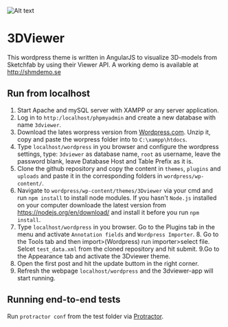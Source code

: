 ![Alt text](gif_animation.gif?raw=true "Title")

# 3DViewer

This wordpress theme is written in AngularJS to visualize 3D-models from Sketchfab by using their Viewer API. A working demo is available at http://shmdemo.se

## Run from localhost
1. Start Apache and mySQL server with XAMPP or any server application.
2. Log in to `http:/localhost/phpmyadmin` and create a new database with name `3dviewer`.
3. Download the lates worpress version from [Wordpress.com](https://wordpress.org/download/). Unzip it, copy and paste the worpress folder into to `C:\xampp\htdocs`.
4. Type `localhost/wordpress` in you browser and configure the wordpress settings, type: `3dviewer` as database name, `root` as username, leave the password blank, leave Database Host and Table Prefix as it is.
5. Clone the github repository and copy the content in `themes`, `plugins` and `uploads` and paste it in the corresponding folders in `wordpress/wp-content/`.
6. Navigate to `wordpress/wp-content/themes/3Dviewer` via your cmd and run `npm install` to install node modules. If you hasn't `Node.js` installed on your computer downloade the latest version from https://nodejs.org/en/download/ and install it before you run `npm install`.
7. Type `localhost/wordpress` in you browser. Go to the Plugins tab in the menu and activate `Annotation fields` and `Wordpress Importer`. 8. Go to the Tools tab and then import>(Wordpress) run importer>select file. Selcet `test_data.xml` from the cloned repository and hit submit.
9.Go to the Appearance tab and activate the 3Dviewer theme.
10. Open the first post and hit the update buttom in the right corner.
11. Refresh the webpage `localhost/wordpress` and the 3dviewer-app will start running.

## Running end-to-end tests
Run `protractor conf` from the test folder via [Protractor](http://www.protractortest.org/).



